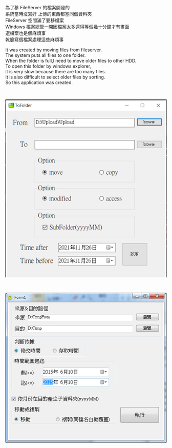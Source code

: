 為了移 FileServer 的檔案開發的  
系統當時沒寫好 上傳的東西都塞同個資料夾  
FileServer 空間滿了要移檔案  
Windows 檔案總管一開因檔案太多還得等個幾十分鐘才有畫面  
選檔案也是個麻煩事  
乾脆寫個檔案處理這些麻煩事

It was created by moving files from fileserver.  
The system puts all files to one folder.  
When the folder is full,I need to move older files to other HDD.  
To open this folder by windows explorer,  
it is very slow because there are too many files.  
It is also difficult to select older files by sorting.  
So this application was created.

<br>

![screenshot](screenshot/1.png)

<br>

![screenshot](screenshot/1.jpg)
